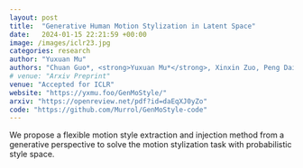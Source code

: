 ```yaml
---
layout: post
title:  "Generative Human Motion Stylization in Latent Space"
date:   2024-01-15 22:21:59 +00:00
image: /images/iclr23.jpg
categories: research
author: "Yuxuan Mu"
authors: "Chuan Guo*, <strong>Yuxuan Mu*</strong>, Xinxin Zuo, Peng Dai, Youliang Yan, Juwei Lu, Li Cheng"
# venue: "Arxiv Preprint"
venue: "Accepted for ICLR"
website: "https://yxmu.foo/GenMoStyle/"
arxiv: "https://openreview.net/pdf?id=daEqXJ0yZo"
code: "https://github.com/Murrol/GenMoStyle-code"
---
```

We propose a flexible motion style extraction and injection method from a generative perspective to solve the motion stylization task with probabilistic style space.